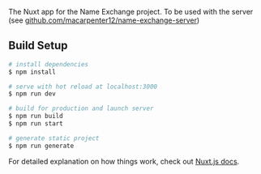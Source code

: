 The Nuxt app for the Name Exchange project. To be used with the server (see <a href=https://github.com/macarpenter12/name-exchange-server>github.com/macarpenter12/name-exchange-server</a>)


## Build Setup

```bash
# install dependencies
$ npm install

# serve with hot reload at localhost:3000
$ npm run dev

# build for production and launch server
$ npm run build
$ npm run start

# generate static project
$ npm run generate
```

For detailed explanation on how things work, check out [Nuxt.js docs](https://nuxtjs.org).
